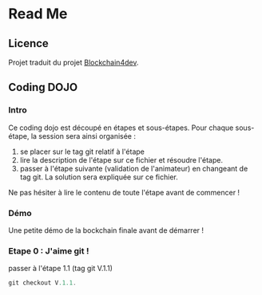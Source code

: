 # Read Me

## Licence

Projet traduit du projet [Blockchain4dev](https://github.com/pagesjaunes/blockchain4dev).

## Coding DOJO

### Intro

Ce coding dojo est découpé en étapes et sous-étapes. Pour chaque sous-étape, la session sera ainsi organisée :
  1. se placer sur le tag git relatif à l'étape
  2. lire la description de l'étape sur ce fichier et résoudre l'étape.
  3. passer à l'étape suivante (validation de l'animateur) en changeant de tag git. La solution sera expliquée sur ce fichier.

Ne pas hésiter à lire le contenu de toute l'étape avant de commencer !

### Démo

Une petite démo de la bockchain finale avant de démarrer !

### Etape 0 : J'aime git !

passer à l'étape 1.1 (tag git V.1.1)

``` java
git checkout V.1.1.
```
